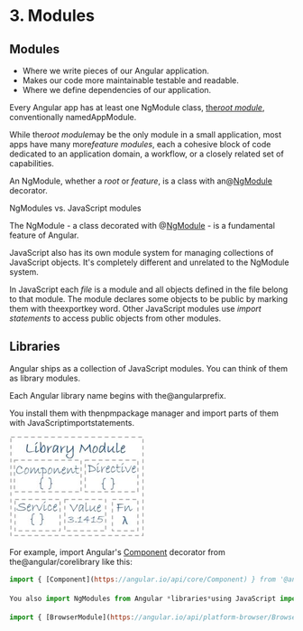 # 3. Modules

## Modules

- Where we write pieces of our Angular application.
- Makes our code more maintainable testable and readable.
- Where we define dependencies of our application.

Every Angular app has at least one NgModule class, [the*root module*](https://angular.io/guide/bootstrapping), conventionally namedAppModule.

While the*root module*may be the only module in a small application, most apps have many more*feature modules*, each a cohesive block of code dedicated to an application domain, a workflow, or a closely related set of capabilities.

An NgModule, whether a *root* or *feature*, is a class with an@[NgModule](https://angular.io/api/core/NgModule) decorator.

NgModules vs. JavaScript modules

The NgModule - a class decorated with @[NgModule](https://angular.io/api/core/NgModule) - is a fundamental feature of Angular.

JavaScript also has its own module system for managing collections of JavaScript objects. It's completely different and unrelated to the NgModule system.

In JavaScript each *file* is a module and all objects defined in the file belong to that module. The module declares some objects to be public by marking them with theexportkey word. Other JavaScript modules use *import statements* to access public objects from other modules.

## Libraries

Angular ships as a collection of JavaScript modules. You can think of them as library modules.

Each Angular library name begins with the@angularprefix.

You install them with thenpmpackage manager and import parts of them with JavaScriptimportstatements.

![image](../../../media/AngularJS_3.-Modules-image1.jpg)

For example, import Angular's [Component](https://angular.io/api/core/Component) decorator from the@angular/corelibrary like this:

```js
import { [Component](https://angular.io/api/core/Component) } from '@angular/core';

You also import NgModules from Angular *libraries*using JavaScript import statements:

import { [BrowserModule](https://angular.io/api/platform-browser/BrowserModule) } from '@angular/platform-browser';
```
